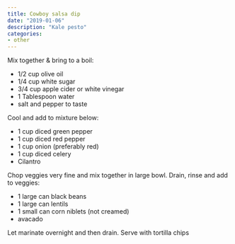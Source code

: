 ```yaml
---
title: Cowboy salsa dip
date: "2019-01-06"
description: "Kale pesto"
categories:
- other
---
```


Mix together & bring to a boil:

-	1/2 cup olive oil
-	1/4 cup white sugar
-	3/4 cup apple cider or white vinegar
-	1 Tablespoon water
-	salt and pepper to taste

Cool and add to mixture below:

-	1 cup diced green pepper
-	1 cup diced red pepper
-	1 cup onion (preferably red)
-	1 cup diced celery
-	Cilantro

Chop veggies very fine and mix together in large bowl. Drain,  rinse and add to veggies:

-	1 large can black beans
-	1 large can lentils
-	1 small can corn niblets (not creamed)
-	avacado

Let marinate overnight and then drain.  Serve with tortilla chips
